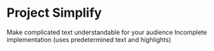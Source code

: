 # Project Simplify
Make complicated text understandable for your audience 
Incomplete implementation (uses predetermined text and highlights) 
